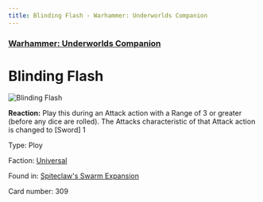 ```yaml
---
title: Blinding Flash - Warhammer: Underworlds Companion
---
```


### [Warhammer: Underworlds Companion](https://guidokessels.github.io/wh-underworlds)

  

# Blinding Flash

![Blinding Flash](https://warhammerunderworlds.com/wp-content/uploads/sites/6/2018/02/309_ENG.png)

<b>Reaction:</b> Play this during an Attack action with a Range of 3 or greater (before any dice are rolled). The Attacks characteristic of that Attack action is changed to [Sword] 1

Type: Ploy

Faction: [Universal](https://guidokessels.github.io/wh-underworlds/factions/universal)

Found in: [Spiteclaw's Swarm Expansion](https://guidokessels.github.io/wh-underworlds/locations/spiteclaws-swarm-expansion)

Card number: 309
